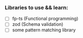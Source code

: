 ### Libraries to use && learn:
- [ ] fp-ts (Functional programming)
- [ ] zod   (Schema validation)
- [ ] some pattern matching library
